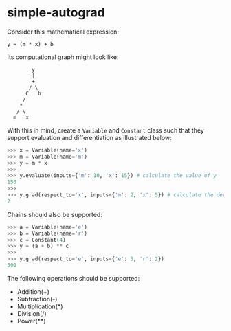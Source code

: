 # simple-autograd

Consider this mathematical expression:
```
y = (m * x) + b
```

Its computational graph might look like:
```
        y
        |
        +
       / \
      C   b
     /
    *
   / \
  m   x
```

With this in mind, create a `Variable` and `Constant` class such that they support evaluation and differentiation as illustrated below:
```python
>>> x = Variable(name='x')
>>> m = Variable(name='m')
>>> y = m * x
>>> 
>>> y.evaluate(inputs={'m': 10, 'x': 15}) # calculate the value of y
150
>>>
>>> y.grad(respect_to='x', inputs={'m': 2, 'x': 5}) # calculate the derivative of y in respect to x
2
```

Chains should also be supported:
```python
>>> a = Variable(name='e')
>>> b = Variable(name='r')
>>> c = Constant(4)
>>> y = (a + b) ** c
>>>
>>> y.grad(respect_to='e', inputs={'e': 3, 'r': 2})
500
```

The following operations should be supported:
- Addition(+)
- Subtraction(-)
- Multiplication(*)
- Division(/)
- Power(**)